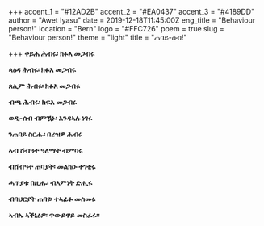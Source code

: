 +++
accent_1 = "#12AD2B"
accent_2 = "#EA0437"
accent_3 = "#4189DD"
author = "Awet Iyasu"
date = 2019-12-18T11:45:00Z
eng_title = "Behaviour person!"
location = "Bern"
logo = "#FFC726"
poem = true
slug = "Behaviour person!"
theme = "light"
title = "ጠባይ-ሰብ!"

+++
**ቀይሕ ሕብሩ፡ ክፉእ መጋብሩ**

**ጻዕዳ ሕብሩ፡ ክፉእ መጋብሩ**

**ጸሊም ሕብሩ፡ ክፉእ መጋብሩ**

**ብጫ ሕብሩ፡ ክፍእ መጋብሩ**

**ወዲ-ሰብ ብምዃኑ፡ እንዳኣሉ ነገሩ**

**ንጠባይ ስርሑ፡ በሪዝዎ ሕብሩ**

**ኣብ ሸብዓተ ዓለማት ብምባሩ**

**ብሸብዓተ ጠባያት፡ መልክዑ ተገቲሩ**

**ሓጥያቱ በዚሑ፡ ብእምነት ድሒሩ**

**ብባህርያት ጠባዩ፡ ተኣፊፉ መስመሩ**

**ኣብኡ ኣቕኒዕዎ፡ ጥውይዋይ መስፈሩ።**